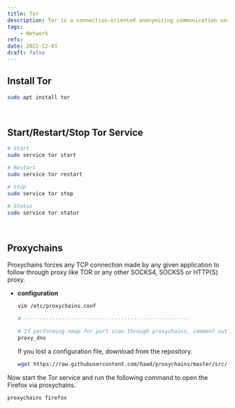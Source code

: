 ```yaml
---
title: Tor
description: Tor is a connection-oriented anonymizing communication service.
tags:
    - Network
refs:
date: 2022-12-01
draft: false
---
```


## Install Tor

```sh
sudo apt install tor
```

<br />

## Start/Restart/Stop Tor Service

```sh
# Start
sudo service tor start

# Restart
sudo service tor restart

# Stop
sudo service tor stop

# Status
sudo service tor statur
```

<br />

## Proxychains

Proxychains forces any TCP connection made by any given application to follow 
through proxy like TOR or any other SOCKS4, SOCKS5 or HTTP(S) proxy.

- **configuration**

    ```sh
    vim /etc/proxychains.conf

    # -----------------------------------------------------

    # If performing nmap for port scan through proxychains, comment out the following. Otherwise it will hang and crash.
    proxy_dns
    ```

    If you lost a configuration file, download from the repository.

    ```sh
    wget https://raw.githubusercontent.com/haad/proxychains/master/src/proxychains.conf -O /etc/proxychains.conf
    ```

Now start the Tor service and run the following command to open the Firefox via proxychains.

```sh
proxychains firefox
```